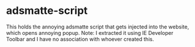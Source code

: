# adsmatte-script
This holds the annoying adsmatte script that gets injected into the website, which opens annoying popup.
Note: I extracted it using IE Developer Toolbar and I have no association with whoever created this.
